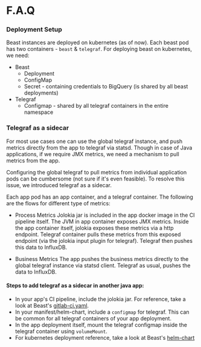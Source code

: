 # F.A.Q

### Deployment Setup

Beast instances are deployed on kubernetes (as of now). Each beast pod has two containers - `beast` & `telegraf`.
For deploying beast on kubernetes, we need:
* Beast
  * Deployment
  * ConfigMap
  * Secret - containing credentials to BigQuery (is shared by all beast deployments)
* Telegraf
  * Configmap - shared by all telegraf containers in the entire namespace

### Telegraf as a sidecar

For most use cases one can use the global telegraf instance, and push metrics directly from the app to telegraf via statsd. Though in case of Java applications, if we require JMX metrics, we need a mechanism to pull metrics from the app.

Configuring the global telegraf to pull metrics from individual application pods can be cumbersome (not sure if it's even feasible). To resolve this issue, we introduced telegraf as a sidecar.

Each app pod has an app container, and a telegraf container. The following are the flows for different type of metrics:

* Process Metrics
Jolokia jar is included in the app docker image in the CI pipeline itself. The JVM in app container exposes JMX metrics. Inside the app container itself, jolokia exposes these metrics via a http endpoint. Telegraf container pulls these metrics from this exposed endpoint (via the jolokia input plugin for telegraf). Telegraf then pushes this data to InfluxDB.

* Business Metrics
The app pushes the business metrics directly to the global telegraf instance via statsd client. Telegraf as usual, pushes the data to InfluxDB.

#### Steps to add telegraf as a sidecar in another java app:

* In your app's CI pipeline, include the jolokia jar. For reference, take a look at Beast's [gitlab-ci.yaml](.gitlab-ci.yml).
* In your manifest/helm-chart, include a `configmap` for telegraf. This can be common for all telegraf containers of your app deployment.
* In the app deployment itself, mount the telegraf configmap inside the telegraf container using `volumeMount`.
* For kubernetes deployment reference, take a look at Beast's [helm-chart](https://gitlab.com/data_engineering/infrastructure/scrolls/tree/master/helm-charts/beast)
